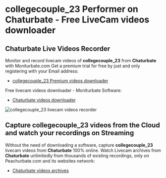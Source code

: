 # collegecouple_23 Performer on Chaturbate - Free LiveCam videos downloader

## Chaturbate Live Videos Recorder

Monitor and record livecam videos of **collegecouple_23** from **Chaturbate** with Moniturbate.com
Get a premium trial for free by just and only registering with your Email address:
* [collegecouple_23 Premium videos downloader](https://moniturbate.com/request-demo-licence-key.html)

Free livecam videos downloader - Moniturbate Software:
* [Chaturbate videos downloader](https://moniturbate.com/moniturbate-download-software.html)

![collegecouple_23 livecam videos recorder](https://peachurnet.com/templates/moniturbate-software.png)


## Capture collegecouple_23 videos from the Cloud and watch your recordings on Streaming

Without the need of downloading a software, capture **collegecouple_23** livecam videos from **Chaturbate** 100% online.
Watch Livecam archives from **Chaturbate** unlimitedly from thousands of existing recordings, only on Peachurbate.com and its websites network:
* [Chaturbate videos archives](https://peachurnet.com/)